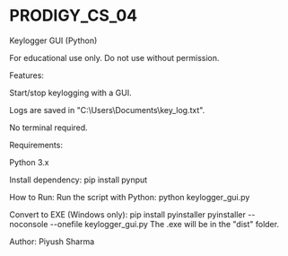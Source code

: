 # PRODIGY_CS_04
Keylogger GUI (Python)

For educational use only. Do not use without permission.

Features:

Start/stop keylogging with a GUI.

Logs are saved in "C:\Users<YourName>\Documents\key_log.txt".

No terminal required.

Requirements:

Python 3.x

Install dependency: pip install pynput

How to Run: Run the script with Python: python keylogger_gui.py

Convert to EXE (Windows only): pip install pyinstaller pyinstaller --noconsole --onefile keylogger_gui.py The .exe will be in the "dist" folder.

Author: Piyush Sharma

